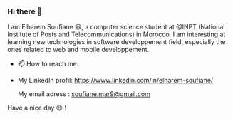 ### Hi there 👋

I am Elharem Soufiane 😃, a computer science student at @INPT (National Institute of Posts and Telecommunications) in Morocco. I am interesting at learning new technologies in software developpement field, especially the ones related to web and mobile developpement.


- 📫 How to reach me: 
- 
  My LinkedIn profil: https://www.linkedin.com/in/elharem-soufiane/
  
  My email adress : soufiane.mar9@gmail.com

Have a nice day 😊 !
